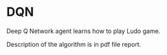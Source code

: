 # DQN
Deep Q Network agent learns how to play Ludo game.

Description of the algorithm is in pdf file report.
